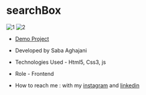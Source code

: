 # searchBox
![1](https://github.com/Saba-Aghajani-developer/searchBox/assets/135870519/1e30f671-7951-4888-a061-ea4ec1cbb413)
![2](https://github.com/Saba-Aghajani-developer/searchBox/assets/135870519/2cdd9690-b0ef-4958-98f4-40e55842ef6c)


- [Demo Project](https://saba-aghajani-developer.github.io/searchBox/)

- Developed by Saba Aghajani
  
- Technologies Used - Html5, Css3, js

- Role - Frontend

- How to reach me : with my [instagram](https://instagram.com/saba_aghajani_developer?utm_source=qr&igshid=MzNlNGNkZWQ4Mg%3D%3D) and [linkedin](https://www.linkedin.com/in/saba-a-69b608208)
